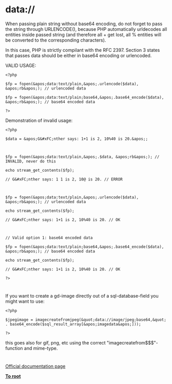 # data://





When passing plain string without base64 encoding, do not forget to pass the string through URLENCODE(), because PHP automatically urldecodes all entities inside passed string (and therefore all + get lost, all % entities will be converted to the corresponding characters).



In this case, PHP is strictly compilant with the RFC 2397. Section 3 states that passes data should be either in base64 encoding or urlencoded.



VALID USAGE:



```
<?php

$fp = fopen(&apos;data:text/plain,&apos;.urlencode($data), &apos;rb&apos;); // urlencoded data

$fp = fopen(&apos;data:text/plain;base64,&apos;.base64_encode($data), &apos;rb&apos;); // base64 encoded data

?>
```




Demonstration of invalid usage:



```
<?php

$data = &apos;G&#xFC;nther says: 1+1 is 2, 10%40 is 20.&apos;;



$fp = fopen(&apos;data:text/plain,&apos;.$data, &apos;rb&apos;); // INVALID, never do this

echo stream_get_contents($fp);

// G&#xFC;nther says: 1 1 is 2, 10@ is 20. // ERROR



$fp = fopen(&apos;data:text/plain,&apos;.urlencode($data), &apos;rb&apos;); // urlencoded data

echo stream_get_contents($fp);

// G&#xFC;nther says: 1+1 is 2, 10%40 is 20. // OK



// Valid option 1: base64 encoded data

$fp = fopen(&apos;data:text/plain;base64,&apos;.base64_encode($data), &apos;rb&apos;); // base64 encoded data

echo stream_get_contents($fp);

// G&#xFC;nther says: 1+1 is 2, 10%40 is 20. // OK

?>
```



  

#



If you want to create a gd-image directly out of a sql-database-field you might want to use:





```
<?php

$jpegimage = imagecreatefromjpeg(&quot;data://image/jpeg;base64,&quot; . base64_encode($sql_result_array[&apos;imagedata&apos;]));

?>
```




this goes also for gif, png, etc using the correct &quot;imagecreatefrom$$$&quot;-function and mime-type.

  

#

[Official documentation page](https://www.php.net/manual/en/wrappers.data.php)

**[To root](/README.md)**